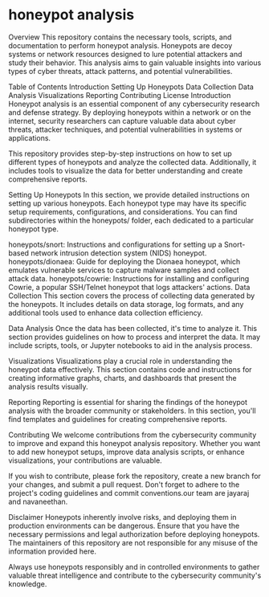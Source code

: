 # honeypot analysis

Overview
This repository contains the necessary tools, scripts, and documentation to perform honeypot analysis. Honeypots are decoy systems or network resources designed to lure potential attackers and study their behavior. This analysis aims to gain valuable insights into various types of cyber threats, attack patterns, and potential vulnerabilities.

Table of Contents
Introduction
Setting Up Honeypots
Data Collection
Data Analysis
Visualizations
Reporting
Contributing
License
Introduction
Honeypot analysis is an essential component of any cybersecurity research and defense strategy. By deploying honeypots within a network or on the internet, security researchers can capture valuable data about cyber threats, attacker techniques, and potential vulnerabilities in systems or applications.

This repository provides step-by-step instructions on how to set up different types of honeypots and analyze the collected data. Additionally, it includes tools to visualize the data for better understanding and create comprehensive reports.

Setting Up Honeypots
In this section, we provide detailed instructions on setting up various honeypots. Each honeypot type may have its specific setup requirements, configurations, and considerations. You can find subdirectories within the honeypots/ folder, each dedicated to a particular honeypot type.

honeypots/snort: Instructions and configurations for setting up a Snort-based network intrusion detection system (NIDS) honeypot.
honeypots/dionaea: Guide for deploying the Dionaea honeypot, which emulates vulnerable services to capture malware samples and collect attack data.
honeypots/cowrie: Instructions for installing and configuring Cowrie, a popular SSH/Telnet honeypot that logs attackers' actions.
Data Collection
This section covers the process of collecting data generated by the honeypots. It includes details on data storage, log formats, and any additional tools used to enhance data collection efficiency.

Data Analysis
Once the data has been collected, it's time to analyze it. This section provides guidelines on how to process and interpret the data. It may include scripts, tools, or Jupyter notebooks to aid in the analysis process.

Visualizations
Visualizations play a crucial role in understanding the honeypot data effectively. This section contains code and instructions for creating informative graphs, charts, and dashboards that present the analysis results visually.

Reporting
Reporting is essential for sharing the findings of the honeypot analysis with the broader community or stakeholders. In this section, you'll find templates and guidelines for creating comprehensive reports.

Contributing
We welcome contributions from the cybersecurity community to improve and expand this honeypot analysis repository. Whether you want to add new honeypot setups, improve data analysis scripts, or enhance visualizations, your contributions are valuable.

If you wish to contribute, please fork the repository, create a new branch for your changes, and submit a pull request. Don't forget to adhere to the project's coding guidelines and commit conventions.our team are jayaraj and navaneethan.


Disclaimer
Honeypots inherently involve risks, and deploying them in production environments can be dangerous. Ensure that you have the necessary permissions and legal authorization before deploying honeypots. The maintainers of this repository are not responsible for any misuse of the information provided here.

Always use honeypots responsibly and in controlled environments to gather valuable threat intelligence and contribute to the cybersecurity community's knowledge.





